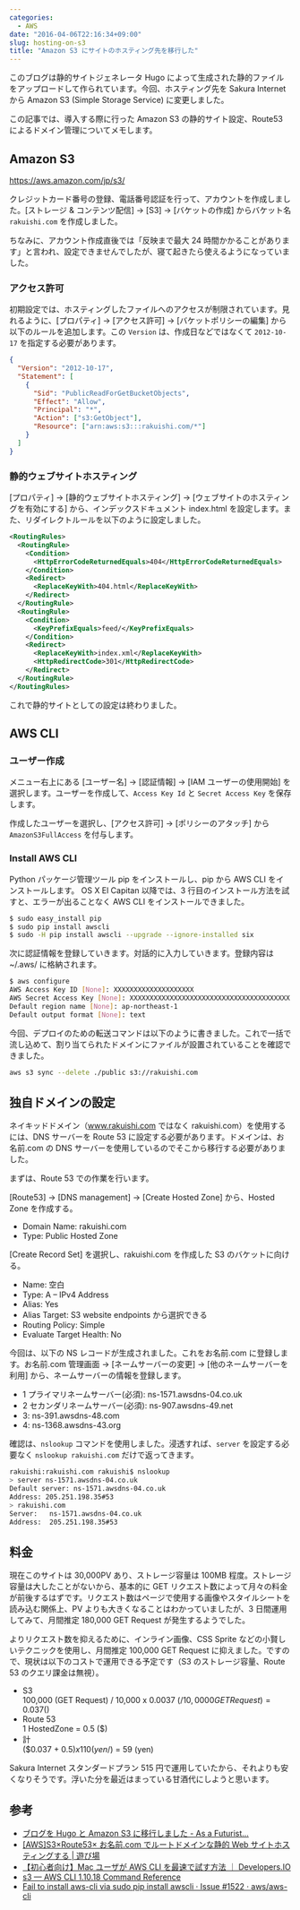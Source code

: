 ```yaml
---
categories:
  - AWS
date: "2016-04-06T22:16:34+09:00"
slug: hosting-on-s3
title: "Amazon S3 にサイトのホスティング先を移行した"
---
```


このブログは静的サイトジェネレータ Hugo によって生成された静的ファイルをアップロードして作られています。今回、ホスティング先を Sakura Internet から Amazon S3 (Simple Storage Service) に変更しました。

この記事では、導入する際に行った Amazon S3 の静的サイト設定、Route53 によるドメイン管理についてメモします。

## Amazon S3

https://aws.amazon.com/jp/s3/

クレジットカード番号の登録、電話番号認証を行って、アカウントを作成しました。[ストレージ & コンテンツ配信] → [S3] → [バケットの作成] からバケット名 `rakuishi.com` を作成しました。

ちなみに、アカウント作成直後では「反映まで最大 24 時間かかることがあります」と言われ、設定できませんでしたが、寝て起きたら使えるようになっていました。

### アクセス許可

初期設定では、ホスティングしたファイルへのアクセスが制限されています。見れるように、[プロパティ] → [アクセス許可] → [バケットポリシーの編集] から以下のルールを追加します。この `Version` は、作成日などではなくて `2012-10-17` を指定する必要があります。

```json
{
  "Version": "2012-10-17",
  "Statement": [
    {
      "Sid": "PublicReadForGetBucketObjects",
      "Effect": "Allow",
      "Principal": "*",
      "Action": ["s3:GetObject"],
      "Resource": ["arn:aws:s3:::rakuishi.com/*"]
    }
  ]
}
```

### 静的ウェブサイトホスティング

[プロパティ] → [静的ウェブサイトホスティング] → [ウェブサイトのホスティングを有効にする] から、インデックスドキュメント index.html を設定します。また、リダイレクトルールを以下のように設定しました。

```xml
<RoutingRules>
  <RoutingRule>
    <Condition>
      <HttpErrorCodeReturnedEquals>404</HttpErrorCodeReturnedEquals>
    </Condition>
    <Redirect>
      <ReplaceKeyWith>404.html</ReplaceKeyWith>
    </Redirect>
  </RoutingRule>
  <RoutingRule>
    <Condition>
      <KeyPrefixEquals>feed/</KeyPrefixEquals>
    </Condition>
    <Redirect>
      <ReplaceKeyWith>index.xml</ReplaceKeyWith>
      <HttpRedirectCode>301</HttpRedirectCode>
    </Redirect>
  </RoutingRule>
</RoutingRules>
```

これで静的サイトとしての設定は終わりました。

## AWS CLI

### ユーザー作成

メニュー右上にある [ユーザー名] → [認証情報] → [IAM ユーザーの使用開始] を選択します。ユーザーを作成して、`Access Key Id` と `Secret Access Key` を保存します。

作成したユーザーを選択し、[アクセス許可] → [ポリシーのアタッチ] から `AmazonS3FullAccess` を付与します。

### Install AWS CLI

Python パッケージ管理ツール pip をインストールし、pip から AWS CLI をインストールします。 OS X El Capitan 以降では、3 行目のインストール方法を試すと、エラーが出ることなく AWS CLI をインストールできました。

```bash
$ sudo easy_install pip
$ sudo pip install awscli
$ sudo -H pip install awscli --upgrade --ignore-installed six
```

次に認証情報を登録していきます。対話的に入力していきます。登録内容は ~/.aws/ に格納されます。

```bash
$ aws configure
AWS Access Key ID [None]: XXXXXXXXXXXXXXXXXXXX
AWS Secret Access Key [None]: XXXXXXXXXXXXXXXXXXXXXXXXXXXXXXXXXXXXXXXX
Default region name [None]: ap-northeast-1
Default output format [None]: text
```

今回、デプロイのための転送コマンドは以下のように書きました。これで一括で流し込めて、割り当てられたドメインにファイルが設置されていることを確認できました。

```bash
aws s3 sync --delete ./public s3://rakuishi.com
```

## 独自ドメインの設定

ネイキッドドメイン（www.rakuishi.com ではなく rakuishi.com）を使用するには、DNS サーバーを Route 53 に設定する必要があります。ドメインは、お名前.com の DNS サーバーを使用しているのでそこから移行する必要がありました。

まずは、Route 53 での作業を行います。

[Route53] → [DNS management] → [Create Hosted Zone] から、Hosted Zone を作成する。

- Domain Name: rakuishi.com
- Type: Public Hosted Zone

[Create Record Set] を選択し、rakuishi.com を作成した S3 のバケットに向ける。

- Name: 空白
- Type: A – IPv4 Address
- Alias: Yes
- Alias Target: S3 website endpoints から選択できる
- Routing Policy: Simple
- Evaluate Target Health: No

今回は、以下の NS レコードが生成されました。これをお名前.com に登録します。お名前.com 管理画面 → [ネームサーバーの変更] → [他のネームサーバーを利用] から、ネームサーバーの情報を登録します。

- 1 プライマリネームサーバー(必須): ns-1571.awsdns-04.co.uk
- 2 セカンダリネームサーバー(必須): ns-907.awsdns-49.net
- 3: ns-391.awsdns-48.com
- 4: ns-1368.awsdns-43.org

確認は、`nslookup` コマンドを使用しました。浸透すれば、`server` を設定する必要なく `nslookup rakuishi.com` だけで返ってきます。

```bash
rakuishi:rakuishi.com rakuishi$ nslookup
> server ns-1571.awsdns-04.co.uk
Default server: ns-1571.awsdns-04.co.uk
Address: 205.251.198.35#53
> rakuishi.com
Server:   ns-1571.awsdns-04.co.uk
Address:  205.251.198.35#53
```

## 料金

現在このサイトは 30,000PV あり、ストレージ容量は 100MB 程度。ストレージ容量は大したことがないから、基本的に GET リクエスト数によって月々の料金が前後するはずです。リクエスト数はページで使用する画像やスタイルシートを読み込む関係上、PV よりも大きくなることはわかっていましたが、3 日間運用してみて、月間推定 180,000 GET Request が発生するようでした。

よりリクエスト数を抑えるために、インライン画像、CSS Sprite などの小賢しいテクニックを使用し、月間推定 100,000 GET Request に抑えました。ですので、現状は以下のコストで運用できる予定です（S3 のストレージ容量、Route 53 のクエリ課金は無視）。

- S3  
  100,000 (GET Request) / 10,000 x 0.0037 ($/10,0000 GET Request) = 0.037 ($)
- Route 53  
  1 HostedZone = 0.5 ($)
- 計  
  ($0.037 + $0.5) x 110 (yen/$) = 59 (yen)

Sakura Internet スタンダードプラン 515 円で運用していたから、それよりも安くなりそうです。浮いた分を最近はまっている甘酒代にしようと思います。

## 参考

- [ブログを Hugo と Amazon S3 に移行しました - As a Futurist...](https://blog.riywo.com/2015/09/migrate-to-huge-and-s3/)
- [[AWS]S3×Route53× お名前.com でルートドメインな静的 Web サイトホスティングする | 遊び場](http://www30304u.sakura.ne.jp/blog/?p=3154)
- [【初心者向け】Mac ユーザが AWS CLI を最速で試す方法 ｜ Developers.IO](http://dev.classmethod.jp/cloud/aws/mac-aws-cli/)
- [s3 — AWS CLI 1.10.18 Command Reference](http://docs.aws.amazon.com/cli/latest/reference/s3/index.html)
- [Fail to install aws-cli via sudo pip install awscli · Issue #1522 · aws/aws-cli](https://github.com/aws/aws-cli/issues/1522)
